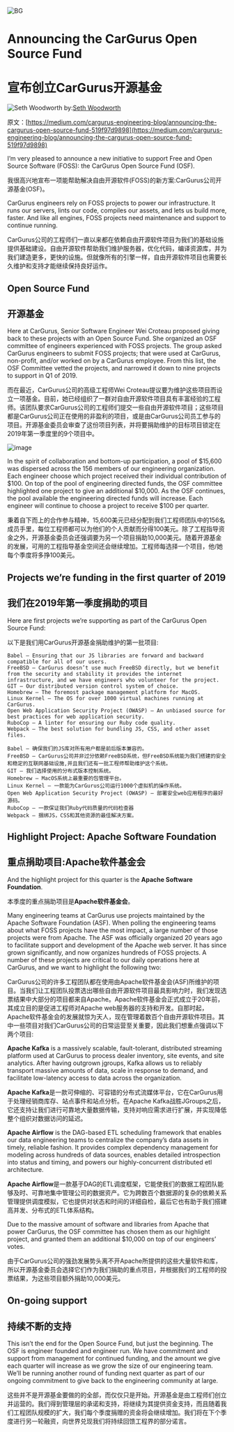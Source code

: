 ![BG](https://cdn-images-1.medium.com/max/1600/1*2ZQvt3M72k6t6TAi1SHjPQ.jpeg)
# Announcing the CarGurus Open Source Fund
# 宣布创立CarGurus开源基金

![Seth Woodworth](https://cdn-images-1.medium.com/fit/c/100/100/0*IqfAInZtWk20Q_u_.jpg)
by:[Seth Woodworth](https://medium.com/@seth.woodworth)

原文：[https://medium.com/cargurus-engineering-blog/announcing-the-cargurus-open-source-fund-519f97d9898](https://medium.com/cargurus-engineering-blog/announcing-the-cargurus-open-source-fund-519f97d9898)

I’m very pleased to announce a new initiative to support Free and Open Source Software (FOSS): the CarGurus Open Source Fund (OSF).

我很高兴地宣布一项能帮助解决自由开源软件(FOSS)的新方案:CarGurus公司开源基金(OSF)。

CarGurus engineers rely on FOSS projects to power our infrastructure. It runs our servers, lints our code, compiles our assets, and lets us build more, faster. And like all engines, FOSS projects need maintenance and support to continue running.

CarGurus公司的工程师们一直以来都在依赖自由开源软件项目为我们的基础设施提供基础建设。自由开源软件帮助我们维护服务器，优化代码，编译资源库，并为我们建造更多，更快的设施。但就像所有的引擎一样，自由开源软件项目也需要长久维护和支持才能继续保持良好运作。

## Open Source Fund
## 开源基金

Here at CarGurus, Senior Software Engineer Wei Croteau proposed giving back to these projects with an Open Source Fund. She organized an OSF committee of engineers experienced with FOSS projects. The group asked CarGurus engineers to submit FOSS projects; that were used at CarGurus, non-profit, and/or worked on by a CarGurus employee. From this list, the OSF Committee vetted the projects, and narrowed it down to nine projects to support in Q1 of 2019.

而在最近，CarGurus公司的高级工程师Wei Croteau提议要为维护这些项目而设立一项基金。目前，她已经组织了一群对自由开源软件项目具有丰富经验的工程师。该团队要求CarGurus公司的工程师们提交一些自由开源软件项目；这些项目都是CarGurus公司正在使用的非盈利的项目，或是由CarGurus公司员工参与的项目。开源基金委员会审查了这份项目列表，并将要捐助维护的目标项目锁定在2019年第一季度里的9个项目中。

![image](https://cdn-images-1.medium.com/max/1200/1*WxuD-182jc7KC4a8299yzA.jpeg)

In the spirit of collaboration and bottom-up participation, a pool of $15,600 was dispersed across the 156 members of our engineering organization. Each engineer choose which project received their individual contribution of $100. On top of the pool of engineering directed funds, the OSF committee highlighted one project to give an additional $10,000. As the OSF continues, the pool available the engineering directed funds will increase. Each engineer will continue to choose a project to receive $100 per quarter.

秉着自下而上的合作参与精神，15,600美元已经分配到我们工程师团队中的156名成员手里，每位工程师都可以为他们的个人贡献而分得100美元。除了工程指导资金之外，开源基金委员会还强调要为另一个项目捐助10,000美元。随着开源基金的发展，可用的工程指导基金空间还会继续增加。工程师每选择一个项目，他/她每个季度将多挣100美元。

## Projects we’re funding in the first quarter of 2019
## 我们在2019年第一季度捐助的项目

Here are first projects we’re supporting as part of the CarGurus Open Source Fund:

以下是我们用CarGurus开源基金捐助维护的第一批项目:

    Babel — Ensuring that our JS libraries are forward and backward compatible for all of our users.
    FreeBSD — CarGurus doesn’t use much FreeBSD directly, but we benefit from the security and stability it provides the internet infrastructure, and we have engineers who volunteer for the project.
    GIT — Our distributed version control system of choice.
    Homebrew — The foremost package management platform for MacOS.
    Linux Kernel — The OS for over 1000 virtual machines running at CarGurus.
    Open Web Application Security Project (OWASP) — An unbiased source for best practices for web application security.
    RuboCop — A linter for ensuring our Ruby code quality.
    Webpack — The best solution for bundling JS, CSS, and other asset files.

    Babel — 确保我们的JS库对所有用户都是前后版本兼容的。
    FreeBSD — CarGurus公司并非过分依赖FreeBSD系统，但FreeBSD系统能为我们搭建的安全和稳定的互联网基础设施,并且我们还有一批工程师帮助维护这个系统。
    GIT — 我们选择使用的分布式版本控制系统。
    Homebrew — MacOS系统上最重要的包管理平台。
    Linux Kernel — 一款能为CarGurus公司运行1000个虚拟机的操作系统。
    Open Web Application Security Project (OWASP) — 部署安全web应用程序的最好源码。
    RuboCop — 一款保证我们Ruby代码质量的代码检查器
    Webpack — 捆绑JS，CSS和其他资源的最佳解决方案。

## Highlight Project: Apache Software Foundation
## 重点捐助项目:Apache软件基金会

And the highlight project for this quarter is the **Apache Software Foundation**.

本季度的重点捐助项目是**Apache软件基金会**。

Many engineering teams at CarGurus use projects maintained by the Apache Software Foundation (ASF). When polling the engineering teams about what FOSS projects have the most impact, a large number of those projects were from Apache. The ASF was officially organized 20 years ago to facilitate support and development of the Apache web server. It has since grown significantly, and now organizes hundreds of FOSS projects. A number of these projects are critical to our daily operations here at CarGurus, and we want to highlight the following two:

CarGurus公司的许多工程团队都在使用由Apache软件基金会(ASF)所维护的项目。当我们让工程团队投票选出哪些自由开源软件项目最具影响力时，我们发现选票结果中大部分的项目都来自Apache。Apache软件基金会正式成立于20年前，其成立目的是促进工程师对Apache web服务器的支持和开发。自那时起，Apache软件基金会的发展就惊为天人，现在管理着数百个自由开源软件项目。其中一些项目对我们CarGurus公司的日常运营至关重要，因此我们想重点强调以下两个项目:

**Apache Kafka** is a massively scalable, fault-tolerant, distributed streaming platform used at CarGurus to process dealer inventory, site events, and site analytics. After having outgrown jgroups, Kafka allows us to reliably transport massive amounts of data, scale in response to demand, and facilitate low-latency access to data across the organization.

**Apache Kafka**是一款可伸缩的、可容错的分布式流媒体平台，它在CarGurus用于处理经销商库存、站点事件和站点分析。在Apache Kafka战胜JGroups之后，它还支持让我们进行可靠地大量数据传输，支持对响应需求进行扩展，并实现降低整个组织对数据访问的延迟。

**Apache Airflow** is the DAG-based ETL scheduling framework that enables our data engineering teams to centralize the company’s data assets in timely, reliable fashion. It provides complex dependency management for modeling across hundreds of data sources, enables detailed introspection into status and timing, and powers our highly-concurrent distributed etl architecture.

**Apache Airflow**是一款基于DAG的ETL调度框架，它能使我们的数据工程团队能够及时、可靠地集中管理公司的数据资产。它为跨数百个数据源的复杂的依赖关系管理提供调度模拟，它也提供对状态和时间的详细自检，最后它也有助于我们搭建高并发、分布式的ETL体系结构。

Due to the massive amount of software and libraries from Apache that power CarGurus, the OSF committee has chosen them as our highlight project, and granted them an additional $10,000 on top of our engineers’ votes.

由于CarGurus公司的强劲发展势头离不开Apache所提供的这些大量软件和库，所以开源基金委员会选择它们作为我们捐助的重点项目，并根据我们的工程师的投票结果，为这些项目额外捐助10,000美元。

## On-going support
## 持续不断的支持
This isn’t the end for the Open Source Fund, but just the beginning. The OSF is engineer founded and engineer run. We have commitment and support from management for continued funding, and the amount we give each quarter will increase as we grow the size of our engineering team. We’ll be running another round of funding next quarter as part of our ongoing commitment to give back to the engineering community at large.

这些并不是开源基金要做的的全部，而仅仅只是开始。开源基金是由工程师们创立并运营的。我们得到管理层的承诺和支持，将继续为其提供资金支持，而且随着我们工程团队规模的扩大，我们每个季度捐赠的资金将会继续增加。我们将在下个季度进行另一轮融资，向世界兑现我们将持续回馈工程界的部分诺言。